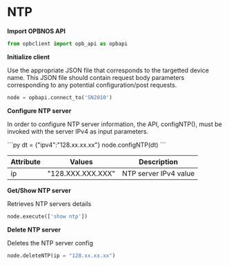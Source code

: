 # NTP

<strong>Import OPBNOS API</strong>

```py
from opbclient import opb_api as opbapi
```

<strong>Initialize client</strong>
<p>Use the appropriate JSON file that corresponds to the targetted device name. This JSON file should contain request body parameters corresponding to any potential configuration/post requests.</p>

```py
node = opbapi.connect_to('SN2010')
```

<strong>Configure NTP server</strong>
<p>In order to configure NTP server information, the API, configNTP(), must be invoked with the server IPv4 as input parameters.</p>
```py
dt = {"ipv4":"128.xx.xx.xx"}
node.configNTP(dt)
```
<table>
 <tbody>
  <thead>
    <tr>
      <th>Attribute</th>
      <th>Values</th>
      <th>Description</th>
    </tr>
  </thead>
  <tbody>
    <tr>
      <td>ip</td>
      <td>"128.XXX.XXX.XXX"</td>
      <td>NTP server IPv4 value</td>
    </tr>
  </tbody>
</table>

<strong>Get/Show NTP server</strong>
<p> Retrieves NTP servers details</p>

```py
node.execute(['show ntp'])
```
<strong>Delete NTP server</strong>
<p> Deletes the NTP server config</p>

```py
node.deleteNTP(ip = "128.xx.xx.xx")
```
